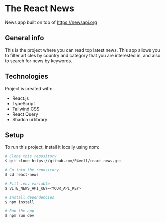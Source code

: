 # The React News

News app built on top of https://newsapi.org

## General info

This is the project where you can read top latest news. This app allows you to filter articles by country and category that you are interested in, and also to search for news by keywords.

## Technologies

Project is created with:

- React.js
- TypeScript
- Tailwind CSS
- React Query
- Shadcn ui library

## Setup

To run this project, install it locally using npm:

```bash
# Clone this repository
$ git clone https://github.com/P4vell/react-news.git

# Go into the repository
$ cd react-news

# Fill .env variable
$ VITE_NEWS_API_KEY=<YOUR_API_KEY>

# Install dependencies
$ npm install

# Run the app
$ npm run dev
```

